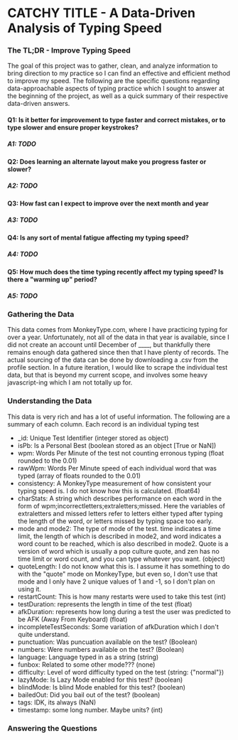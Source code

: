 # CATCHY TITLE - A Data-Driven Analysis of Typing Speed


### The TL;DR - Improve Typing Speed

The goal of this project was to gather, clean, and analyze information to bring direction to my practice so I can find an effective and efficient method to improve my speed. The following are the specific questions regarding data-approachable aspects of typing practice which I sought to answer at the beginning of the project, as well as a quick summary of their respective data-driven answers.

#### Q1: Is it better for improvement to type faster and correct mistakes, or to type slower and ensure proper keystrokes?
##### A1: TODO

#### Q2: Does learning an alternate layout make you progress faster or slower?
##### A2: TODO

#### Q3: How fast can I expect to improve over the next month and year
##### A3: TODO

#### Q4: Is any sort of mental fatigue affecting my typing speed?
##### A4: TODO

#### Q5: How much does the time typing recently affect my typing speed? Is there a "warming up" period?
##### A5: TODO

### Gathering the Data

This data comes from MonkeyType.com, where I have practicing typing for over a year. Unfortunately, not all of the data in that year is available, since I did not create an account until December of ____, but thankfully there remains enough data gathered since then that I have plenty of records. The actual sourcing of the data can be done by downloading a .csv from the profile section. In a future iteration, I would like to scrape the individual test data, but that is beyond my current scope, and involves some heavy javascript-ing which I am not totally up for.

### Understanding the Data

This data is very rich and has a lot of useful information. The following are a summary of each column. Each record is an individual typing test

* _id: Unique Test Identifier (integer stored as object)
* isPb: Is a Personal Best (boolean stored as an object [True or NaN])
* wpm: Words Per Minute of the test not counting erronous typing (float rounded to the 0.01)
* rawWpm: Words Per Minute speed of each individual word that was typed (array of floats rounded to the 0.01)
* consistency: A MonkeyType measurement of how consistent your typing speed is. I do not know how this is calculated. (float64)
* charStats: A string which describes performance on each word in the form of  wpm;incorrectletters;extraletters;missed. Here the variables of extraletters and missed letters refer to letters either typed after typing the length of the word, or letters missed by typing space too early.
* mode and mode2: The type of mode of the test. time indicates a time limit, the length of which is described in mode2, and word indicates a word count to be reached, which is also described in mode2. Quote is a version of word which is usually a pop culture quote, and zen has no time limit or word count, and you can type whatever you want. (object)
* quoteLength: I do not know what this is. I assume it has something to do with the "quote" mode on MonkeyType, but even so, I don't use that mode and I only have 2 unique values of 1 and -1, so I don't plan on using it.
* restartCount: This is how many restarts were used to take this test (int)
* testDuration: represents the length in time of the test (float)
* afkDuration: represents how long during a test the user was predicted to be AFK (Away From Keyboard) (float)
* incompleteTestSeconds: Some variation of afkDuration which I don't quite understand.
* punctuation: Was puncuation available on the test? (Boolean)
* numbers: Were numbers available on the test? (Boolean)
* language: Language typed in as a string (string)
* funbox: Related to some other mode??? (none)
* difficulty: Level of word difficulty typed on the test (string: {"normal"})
* lazyMode: Is Lazy Mode enabled for this test? (boolean)
* blindMode: Is blind Mode enabled for this test? (boolean)
* bailedOut: Did you bail out of the test? (boolean)
* tags: IDK, its always (NaN)
* timestamp: some long number. Maybe units? (int)

### Answering the Questions
